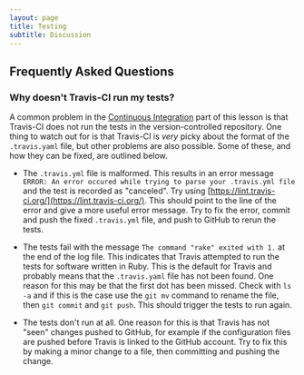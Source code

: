 ```yaml
---
layout: page
title: Testing
subtitle: Discussion
---
```


## Frequently Asked Questions

### Why doesn't Travis-CI run my tests?

A common problem in the [Continuous Integration](./08-ci.html) part of this 
lesson is that Travis-CI does not run the tests in the version-controlled
repository. One thing to watch out for is that Travis-CI is *very* picky about
the format of the `.travis.yaml` file, but other problems are also possible.
Some of these, and how they can be fixed, are outlined below.

* The `.travis.yml` file is malformed. This results in an error message
`ERROR: An error occured while trying to parse your .travis.yml file` and
the test is recorded as "canceled". Try using
[https://lint.travis-ci.org/](https://lint.travis-ci.org/).
This should point to the line of the error and give a more useful error
message. Try to fix the error, commit and push the fixed `.travis.yml` file,
and push to GitHub to rerun the tests.

* The tests fail with the message `The command "rake" exited with 1.` at the
end of the log file. This indicates that Travis attempted to run the tests
for software written in Ruby. This is the default for Travis and probably means
that the `.travis.yaml` file has not been found. One reason for this may be
that the first dot has been missed. Check with `ls -a` and if this is the case
use the `git mv` command to rename the file, then `git commit` and `git push`.
This should trigger the tests to run again.

* The tests don't run at all. One reason for this is that Travis has not "seen"
changes pushed to GitHub, for example if the configuration files are pushed
before Travis is linked to the GitHub account. Try to fix this by making a 
minor change to a file, then committing and pushing the change.
